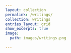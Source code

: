 ```yaml
---
layout: collection
permalink: /writings/
collection: writings
entries_layout: grid
show_excerpts: true
image:
  path: images/writings.png
  
---
```


